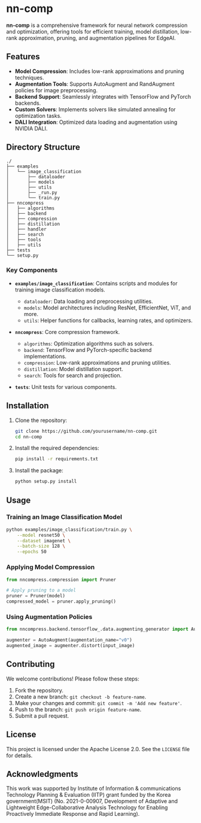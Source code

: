 # nn-comp

**nn-comp** is a comprehensive framework for neural network compression and optimization, offering tools for efficient training, model distillation, low-rank approximation, pruning, and augmentation pipelines for EdgeAI.

## Features

- **Model Compression**: Includes low-rank approximations and pruning techniques.
- **Augmentation Tools**: Supports AutoAugment and RandAugment policies for image preprocessing.
- **Backend Support**: Seamlessly integrates with TensorFlow and PyTorch backends.
- **Custom Solvers**: Implements solvers like simulated annealing for optimization tasks.
- **DALI Integration**: Optimized data loading and augmentation using NVIDIA DALI.

## Directory Structure

```
./
├── examples
│   └── image_classification
│       ├── dataloader
│       ├── models
│       ├── utils
│       ├── _run.py
│       └── train.py
├── nncompress
│   ├── algorithms
│   ├── backend
│   ├── compression
│   ├── distillation
│   ├── handler
│   ├── search
│   ├── tools
│   ├── utils
├── tests
└── setup.py
```

### Key Components

- **`examples/image_classification`**: Contains scripts and modules for training image classification models.
  - `dataloader`: Data loading and preprocessing utilities.
  - `models`: Model architectures including ResNet, EfficientNet, ViT, and more.
  - `utils`: Helper functions for callbacks, learning rates, and optimizers.

- **`nncompress`**: Core compression framework.
  - `algorithms`: Optimization algorithms such as solvers.
  - `backend`: TensorFlow and PyTorch-specific backend implementations.
  - `compression`: Low-rank approximations and pruning utilities.
  - `distillation`: Model distillation support.
  - `search`: Tools for search and projection.

- **`tests`**: Unit tests for various components.

## Installation

1. Clone the repository:
   ```bash
   git clone https://github.com/yourusername/nn-comp.git
   cd nn-comp
   ```

2. Install the required dependencies:
   ```bash
   pip install -r requirements.txt
   ```

3. Install the package:
   ```bash
   python setup.py install
   ```

## Usage

### Training an Image Classification Model

```bash
python examples/image_classification/train.py \
    --model resnet50 \
    --dataset imagenet \
    --batch-size 128 \
    --epochs 50
```

### Applying Model Compression

```python
from nncompress.compression import Pruner

# Apply pruning to a model
pruner = Pruner(model)
compressed_model = pruner.apply_pruning()
```

### Using Augmentation Policies

```python
from nncompress.backend.tensorflow_.data.augmenting_generator import AutoAugment

augmenter = AutoAugment(augmentation_name="v0")
augmented_image = augmenter.distort(input_image)
```

## Contributing

We welcome contributions! Please follow these steps:

1. Fork the repository.
2. Create a new branch: `git checkout -b feature-name`.
3. Make your changes and commit: `git commit -m 'Add new feature'`.
4. Push to the branch: `git push origin feature-name`.
5. Submit a pull request.

## License

This project is licensed under the Apache License 2.0. See the `LICENSE` file for details.

## Acknowledgments

This work was supported by Institute of Information & communications Technology Planning & Evaluation (IITP) grant funded by the Korea government(MSIT) (No. 2021-0-00907, Development of Adaptive and Lightweight Edge-Collaborative Analysis Technology for Enabling Proactively Immediate Response and Rapid Learning).